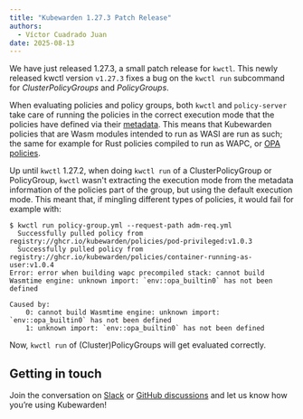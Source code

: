 ```yaml
---
title: "Kubewarden 1.27.3 Patch Release"
authors:
  - Víctor Cuadrado Juan
date: 2025-08-13
---
```


We have just released 1.27.3, a small patch release for `kwctl`.
This newly released kwctl version `v1.27.3` fixes a bug on the
`kwctl run` subcommand for _ClusterPolicyGroups_ and _PolicyGroups_.

When evaluating policies and policy groups, both `kwctl` and `policy-server`
take care of running the policies in the correct execution mode that the
policies have defined via their
[metadata](https://docs.kubewarden.io/tutorials/writing-policies/metadata).
This means that Kubewarden policies that are Wasm modules intended to run as
WASI are run as such; the same for example for Rust policies compiled to run as
WAPC, or [OPA
policies](https://docs.kubewarden.io/tutorials/writing-policies/rego/open-policy-agent/build-and-run#run).

Up until `kwctl` 1.27.2, when doing `kwctl run` of a ClusterPolicyGroup or
PolicyGroup, `kwctl` wasn't extracting the execution mode from the metadata information
of the policies part of the group, but using the default execution mode.
This meant that, if mingling different types of policies, it would fail for
example with:

```console
$ kwctl run policy-group.yml --request-path adm-req.yml
  Successfully pulled policy from registry://ghcr.io/kubewarden/policies/pod-privileged:v1.0.3
  Successfully pulled policy from registry://ghcr.io/kubewarden/policies/container-running-as-user:v1.0.4                                                                                                                 Error: error when building wapc precompiled stack: cannot build Wasmtime engine: unknown import: `env::opa_builtin0` has not been defined

Caused by:
    0: cannot build Wasmtime engine: unknown import: `env::opa_builtin0` has not been defined
    1: unknown import: `env::opa_builtin0` has not been defined
```

Now, `kwctl run` of (Cluster)PolicyGroups will get evaluated correctly.

## Getting in touch

Join the conversation on
[Slack](https://kubernetes.slack.com/?redir=%2Fmessages%2Fkubewarden) or
[GitHub discussions](https://github.com/orgs/kubewarden/discussions) and let us
know how you’re using Kubewarden!
